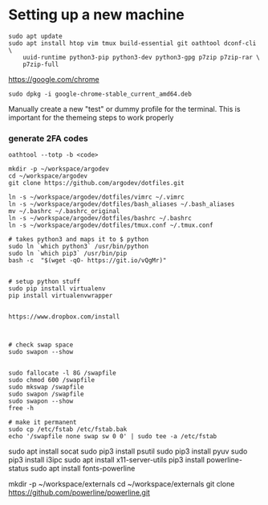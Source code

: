 # Setting up a new machine

```
sudo apt update
sudo apt install htop vim tmux build-essential git oathtool dconf-cli \
    uuid-runtime python3-pip python3-dev python3-gpg p7zip p7zip-rar \
    p7zip-full
```


https://google.com/chrome
```
sudo dpkg -i google-chrome-stable_current_amd64.deb
```

Manually create a new "test" or dummy profile for the terminal. This is 
important for the themeing steps to work properly

### generate 2FA codes

```
oathtool --totp -b <code>
```

```
mkdir -p ~/workspace/argodev
cd ~/workspace/argodev
git clone https://github.com/argodev/dotfiles.git

ln -s ~/workspace/argodev/dotfiles/vimrc ~/.vimrc
ln -s ~/workspace/argodev/dotfiles/bash_aliases ~/.bash_aliases
mv ~/.bashrc ~/.bashrc_original
ln -s ~/workspace/argodev/dotfiles/bashrc ~/.bashrc
ln -s ~/workspace/argodev/dotfiles/tmux.conf ~/.tmux.conf

# takes python3 and maps it to $ python
sudo ln `which python3` /usr/bin/python
sudo ln `which pip3` /usr/bin/pip
bash -c  "$(wget -qO- https://git.io/vQgMr)"


# setup python stuff
sudo pip install virtualenv
pip install virtualenvwrapper


https://www.dropbox.com/install



# check swap space
sudo swapon --show


sudo fallocate -l 8G /swapfile
sudo chmod 600 /swapfile
sudo mkswap /swapfile
sudo swapon /swapfile
sudo swapon --show
free -h

# make it permanent
sudo cp /etc/fstab /etc/fstab.bak
echo '/swapfile none swap sw 0 0' | sudo tee -a /etc/fstab

```



sudo apt install socat
sudo pip3 install psutil
sudo pip3 install pyuv
sudo pip3 install i3ipc
sudo apt install x11-server-utils
pip3 install powerline-status
sudo apt install fonts-powerline


mkdir -p ~/workspace/externals
cd ~/workspace/externals
git clone https://github.com/powerline/powerline.git



